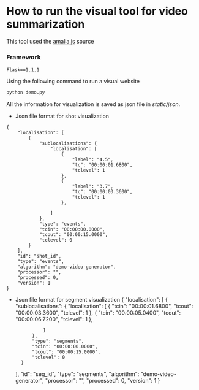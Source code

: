 # How to run the visual tool for video summarization
This tool used the [amalia.js](https://ina-foss.github.io/amalia.js/) source

### Framework
```
Flask==1.1.1
```
Using the following command to run a visual website
```python
python demo.py
```

All the information for visualization is saved as json file in *static/json*.
* Json file format for shot visualization
```
{
    "localisation": [
        {
            "sublocalisations": {
                "localisation": [
                    {
                        "label": "4.5",
                        "tc": "00:00:01.6800",
                        "tclevel": 1
                    },
                    {
                        "label": "3.7",
                        "tc": "00:00:03.3600",
                        "tclevel": 1
                    },

                ]
            },
            "type": "events",
            "tcin": "00:00:00.0000",
            "tcout": "00:00:15.0000",
            "tclevel": 0
        }
    ],
    "id": "shot_id",
    "type": "events",
    "algorithm": "demo-video-generator",
    "processor": "",
    "processed": 0,
    "version": 1
}
```

* Json file format for segment visualization
{
    "localisation": [
        {
            "sublocalisations": {
                "localisation": [
                    {
                        "tcin": "00:00:01.6800",
                        "tcout": "00:00:03.3600",
                        "tclevel": 1
                    },
                    {
                        "tcin": "00:00:05.0400",
                        "tcout": "00:00:06.7200",
                        "tclevel": 1
                    },

                ]
            },
            "type": "segments",
            "tcin": "00:00:00.0000",
            "tcout": "00:00:15.0000",
            "tclevel": 0
        }
    ],
    "id": "seg_id",
    "type": "segments",
    "algorithm": "demo-video-generator",
    "processor": "",
    "processed": 0,
    "version": 1
}
